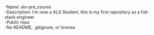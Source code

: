-Name: alx-pre_course <br>
-Description: I'm now a ALX Student, this is my first repository as a full-stack engineer <br>
-Public repo <br>
-No README, .gitignore, or license

<!---
Faisal-pixel/Faisal-pixel is a ✨ special ✨ repository because its `README.md` (this file) appears on your GitHub profile.
You can click the Preview link to take a look at your changes.
--->
